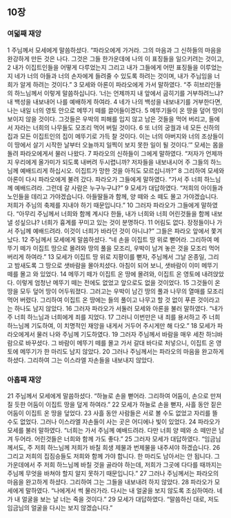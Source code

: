 ## 10장
### 여덟째 재앙
1 주님께서 모세에게 말씀하셨다. “파라오에게 가거라. 그의 마음과 그 신하들의 마음을 완강하게 만든 것은 나다. 그것은 그들 한가운데에 나의 이 표징들을 일으키려는 것이고,
2 내가 이집트인들을 어떻게 다루었는지 그리고 내가 그들에게 어떤 표징들을 이루었는지 네가 너의 아들과 너의 손자에게 들려줄 수 있도록 하려는 것이며, 내가 주님임을 너희가 알게 하려는 것이다.”
3 모세와 아론이 파라오에게 가서 말하였다. “주 히브리인들의 하느님께서 이렇게 말씀하십니다. ‘너는 언제까지 내 앞에서 굽히기를 거부하려느냐? 내 백성을 내보내어 나를 예배하게 하여라.
4 네가 나의 백성을 내보내기를 거부한다면, 나는 내일 너의 영토 안으로 메뚜기 떼를 끌어들이겠다.
5 메뚜기들이 온 땅을 덮어 땅이 보이지 않을 것이다. 그것들은 우박의 피해를 입지 않고 남은 것들을 먹어 버리고, 들에서 자라는 너희의 나무들도 모조리 먹어 버릴 것이다.
6 또 너의 궁궐과 네 모든 신하의 집과 모든 이집트인의 집이 메뚜기로 가득 찰 것이다. 이는 너의 아버지와 너의 조상들이 이 땅에서 살기 시작한 날부터 오늘까지 일찍이 보지 못한 일이 될 것이다.’” 모세는 몸을 돌려 파라오에게서 물러 나왔다.
7 파라오의 신하들이 그에게 말하였다. “저자가 언제까지 우리에게 올가미가 되도록 내버려 두시렵니까? 저자들을 내보내시어 주 그들의 하느님께 예배드리게 하십시오. 이집트가 망한 것을 아직도 모르십니까?”
8 그리하여 모세와 아론이 다시 파라오에게 불려 갔다. 파라오가 그들에게 말하였다. “가서 주 너희 하느님께 예배드려라. 그런데 갈 사람은 누구누구냐?”
9 모세가 대답하였다. “저희의 아이들과 노인들을 데리고 가야겠습니다. 아들딸들과 함께, 양 떼와 소 떼도 몰고 가야겠습니다. 저희가 주님의 축제를 지내야 하기 때문입니다.”
10 그러자 파라오가 그들에게 말하였다. “아무리 주님께서 너희와 함께 계시다 한들, 내가 너희와 너희 어린것들을 함께 내보낼 성싶으냐? 너희가 흉계를 꾸미고 있는 것이 분명하다.
11 어림도 없다. 장정들이나 가서 주님께 예배드려라. 이것이 너희가 바라던 것이 아니냐?” 그들은 파라오 앞에서 쫓겨났다.
12 주님께서 모세에게 말씀하셨다. “네 손을 이집트 땅 위로 뻗어라. 그리하여 메뚜기 떼가 이집트 땅으로 몰려와 땅의 풀을 모조리, 우박이 남겨 놓은 것을 모조리 먹어 버리게 하여라.”
13 모세가 이집트 땅 위로 지팡이를 뻗자, 주님께서 그날 온종일, 그리고 밤새도록 그 땅으로 샛바람을 몰아치셨다. 아침이 되어 보니, 샛바람이 이미 메뚜기 떼를 몰고 와 있었다.
14 메뚜기 떼가 이집트 온 땅에 몰려와, 이집트 온 영토에 내려앉았다. 이렇게 엄청난 메뚜기 떼는 전에도 없었고 앞으로도 없을 것이었다.
15 그것들이 온 땅을 모두 덮어 땅이 어두워졌다. 그러고는 우박이 남긴 땅의 풀과 나무의 열매를 모조리 먹어 버렸다. 그리하여 이집트 온 땅에는 들의 풀이고 나무고 할 것 없이 푸른 것이라고는 하나도 남지 않았다.
16 그러자 파라오가 서둘러 모세와 아론을 불러 말하였다. “내가 주 너희 하느님과 너희에게 죄를 지었다.
17 그러니 이번만은 내 죄를 용서하고 주 너희 하느님께 기도하여, 이 치명적인 재앙을 내게서 거두어 주시게만 해 다오.”
18 모세가 파라오에게서 물러 나와 주님께 기도하였다.
19 그러자 주님께서 바람을 매우 세찬 하늬바람으로 바꾸셨다. 그 바람이 메뚜기 떼를 몰고 가서 갈대 바다로 처넣으니, 이집트 온 영토에 메뚜기가 한 마리도 남지 않았다.
20 그러나 주님께서는 파라오의 마음을 완고하게 하셨다. 그리하여 그는 이스라엘 자손들을 내보내지 않았다.
### 아홉째 재앙
21 주님께서 모세에게 말씀하셨다. “하늘로 손을 뻗어라. 그리하여 어둠이, 손으로 만져질 듯한 어둠이 이집트 땅을 덮게 하여라.”
22 모세가 하늘로 손을 뻗자, 사흘 동안 짙은 어둠이 이집트 온 땅을 덮었다.
23 사흘 동안 사람들은 서로 볼 수도 없었고 자리를 뜰 수도 없었다. 그러나 이스라엘 자손들이 사는 곳은 어디에나 빛이 있었다.
24 파라오가 모세를 불러 말하였다. “너희는 가서 주님께 예배드려라. 다만 너희 양 떼와 소 떼만은 남겨 두어라. 어린것들은 너희와 함께 가도 좋다.”
25 그러자 모세가 대답하였다. “임금님께서도, 주 저희 하느님께 저희가 바칠 희생 제물과 번제물을 내주셔야 하겠습니다.
26 그리고 저희의 집짐승들도 저희와 함께 가야 합니다. 한 마리도 남아서는 안 됩니다. 그 가운데에서 주 저희 하느님께 바칠 것을 골라야 하는데, 저희가 그곳에 다다를 때까지는 주님께 무엇을 바쳐야 할지 알지 못하기 때문입니다.”
27 그러나 주님께서는 파라오의 마음을 완고하게 하셨다. 그리하여 그는 그들을 내보내려 하지 않았다.
28 파라오가 모세에게 말하였다. “나에게서 썩 물러가라. 다시는 내 얼굴을 보지 않도록 조심하여라. 네가 내 얼굴을 보는 날 너는 죽을 것이다.”
29 모세가 대답하였다. “말씀하신 대로, 저도 임금님의 얼굴을 다시는 보지 않겠습니다.”
